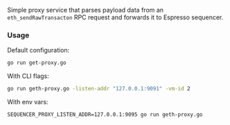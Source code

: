 Simple proxy service that parses payload data from an `eth_sendRawTransacton` RPC request and forwards it to Espresso sequencer.

### Usage
Default configuration:
``` bash
go run get-proxy.go
```
With CLI flags:
```bash
go run geth-proxy.go -listen-addr "127.0.0.1:9091" -vm-id 2
```
With env vars:
```
SEQUENCER_PROXY_LISTEN_ADDR=127.0.0.1:9095 go run geth-proxy.go 
```
